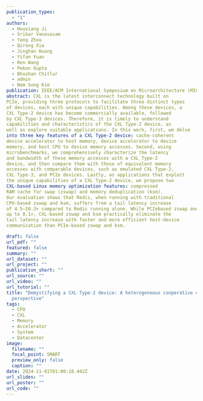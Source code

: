 ```yaml
---
publication_types:
  - "1"
authors:
  - Houxiang Ji
  - Srikar Vanavasam
  - Yang Zhou
  - Qirong Xia
  - Jinghan Huang
  - Yifan Yuan
  - Ren Wang
  - Pekon Gupta
  - Bhushan Chitlur
  - admin
  - Nam Sung Kim
publication: IEEE/ACM International Symposium on Microarchitecture (MICRO)
abstract: CXL is the latest interconnect technology built on
PCIe, providing three protocols to facilitate three distinct types
of devices, each with unique capabilities. Among these devices, a
CXL Type-2 device has become commercially available, followed
by CXL Type-3 devices. Therefore, it is timely to understand
capabilities and characteristics of the CXL Type-2 device, as
well as explore suitable applications. In this work, first, we delve
into three key features of a CXL Type-2 device: cache-coherent
device accelerator to host memory, device accelerator to device
memory, and host CPU to device memory accesses. Second, using
microbenchmarks, we comprehensively characterize the latency
and bandwidth of these memory accesses with a CXL Type-2
device, and then compare them with those of equivalent memory
accesses with comparable devices, such as emulated CXL Type-2,
CXL Type-3, and PCIe devices. Lastly, as applications that exploit
the unique capabilities of a CXL Type-2 device, we propose two
CXL-based Linux memory optimization features: compressed
RAM cache for swap (zswap) and memory deduplication (ksm).
Our evaluation shows that Redis, when running with traditional
CPU-based zswap and ksm, suffers from a tail latency increase
of 4.5–10.3× compared to Redis running alone. While PCIebased zswap and ksm still experience a tail latency increase of
up to 8.1×, CXL-based zswap and ksm practically eliminate the
tail latency increase with faster and more efficient host-device
communication than PCIe-based zswap and ksm.

draft: false
url_pdf: ""
featured: false
summary: ""
url_dataset: ""
url_project: ""
publication_short: ""
url_source: ""
url_video: ""
url_tutorial: ""
title: "Demystifying a CXL Type-2 device: A heterogeneous cooperative computing
  perspective"
tags:
  - CPU
  - CXL
  - Memory
  - Accelerator
  - System
  - Datacenter
image:
  filename: ""
  focal_point: SMART
  preview_only: false
  caption: ""
date: 2024-11-01T01:00:18.442Z
url_slides: ""
url_poster: ""
url_code: ""
---
```

